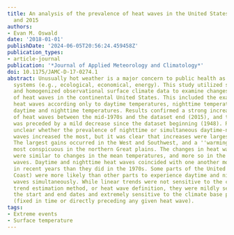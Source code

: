 ```yaml
---
title: An analysis of the prevalence of heat waves in the United States between 1948
  and 2015
authors:
- Evan M. Oswald
date: '2018-01-01'
publishDate: '2024-06-05T20:56:24.459458Z'
publication_types:
- article-journal
publication: '*Journal of Applied Meteorology and Climatology*'
doi: 10.1175/JAMC-D-17-0274.1
abstract: Unusually hot weather is a major concern to public health as well as other
  systems (e.g., ecological, economical, energy). This study utilized spatially continuous
  and homogenized observational surface climate data to examine changes in the regularity
  of heat waves in the continental United States. This included the examination of
  heat waves according only to daytime temperatures, nighttime temperatures, and both
  daytime and nighttime temperatures. Results confirmed a strong increase in the prevalence
  of heat waves between the mid-1970s and the dataset end (2015), and that increase
  was preceded by a mild decrease since the dataset beginning (1948). Results were
  unclear whether the prevalence of nighttime or simultaneous daytime-nighttime heat
  waves increased the most, but it was clear that increases were largest in the summer.
  The largest gains occurred in the West and Southwest, and a ''warming hole'' was
  most conspicuous in the northern Great plains. The changes in heat wave prevalence
  were similar to changes in the mean temperatures, and more so in the daytime heat
  waves. Daytime and nighttime heat waves coincided with one another more frequently
  in recent years than they did in the 1970s. Some parts of the United States (West
  Coast) were more likely than other parts to experience daytime and nighttime heat
  waves simultaneously. While linear trends were not sensitive to the climate dataset,
  trend estimation method, or heat wave definition, they were mildly sensitive to
  the start and end dates and extremely sensitive to the climate base period method
  (fixed in time or directly preceding any given heat wave).
tags:
- Extreme events
- Surface temperature
---
```

